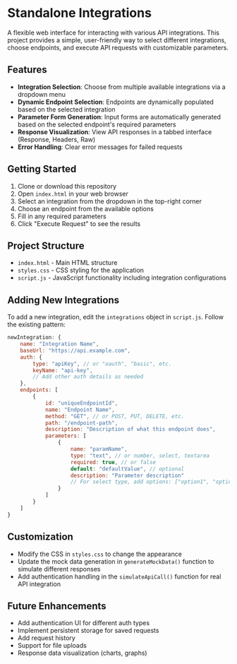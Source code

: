 # Standalone Integrations

A flexible web interface for interacting with various API integrations. This project provides a simple, user-friendly way to select different integrations, choose endpoints, and execute API requests with customizable parameters.

## Features

- **Integration Selection**: Choose from multiple available integrations via a dropdown menu
- **Dynamic Endpoint Selection**: Endpoints are dynamically populated based on the selected integration
- **Parameter Form Generation**: Input forms are automatically generated based on the selected endpoint's required parameters
- **Response Visualization**: View API responses in a tabbed interface (Response, Headers, Raw)
- **Error Handling**: Clear error messages for failed requests

## Getting Started

1. Clone or download this repository
2. Open `index.html` in your web browser
3. Select an integration from the dropdown in the top-right corner
4. Choose an endpoint from the available options
5. Fill in any required parameters
6. Click "Execute Request" to see the results

## Project Structure

- `index.html` - Main HTML structure
- `styles.css` - CSS styling for the application
- `script.js` - JavaScript functionality including integration configurations

## Adding New Integrations

To add a new integration, edit the `integrations` object in `script.js`. Follow the existing pattern:

```javascript
newIntegration: {
    name: "Integration Name",
    baseUrl: "https://api.example.com",
    auth: {
        type: "apiKey", // or "oauth", "basic", etc.
        keyName: "api-key",
        // Add other auth details as needed
    },
    endpoints: [
        {
            id: "uniqueEndpointId",
            name: "Endpoint Name",
            method: "GET", // or POST, PUT, DELETE, etc.
            path: "/endpoint-path",
            description: "Description of what this endpoint does",
            parameters: [
                {
                    name: "paramName",
                    type: "text", // or number, select, textarea
                    required: true, // or false
                    default: "defaultValue", // optional
                    description: "Parameter description"
                    // For select type, add options: ["option1", "option2"]
                }
            ]
        }
    ]
}
```

## Customization

- Modify the CSS in `styles.css` to change the appearance
- Update the mock data generation in `generateMockData()` function to simulate different responses
- Add authentication handling in the `simulateApiCall()` function for real API integration

## Future Enhancements

- Add authentication UI for different auth types
- Implement persistent storage for saved requests
- Add request history
- Support for file uploads
- Response data visualization (charts, graphs)
